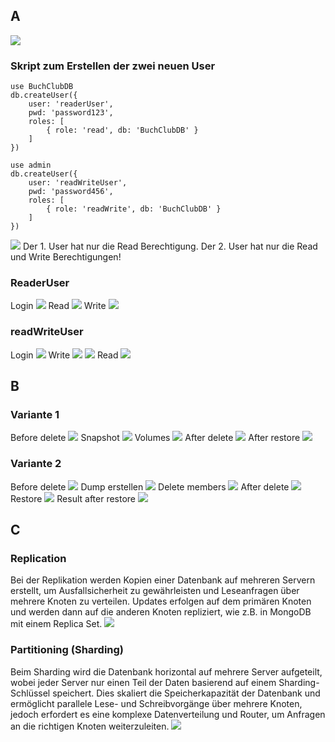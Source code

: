 ## A
![](/KN05/NotAuthenticated.PNG)
### Skript zum Erstellen der zwei neuen User
```
use BuchClubDB
db.createUser({
    user: 'readerUser',
    pwd: 'password123',
    roles: [
        { role: 'read', db: 'BuchClubDB' }
    ]
})
```
```
use admin
db.createUser({
    user: 'readWriteUser',
    pwd: 'password456',
    roles: [
        { role: 'readWrite', db: 'BuchClubDB' }
    ]
})
```
![](/KN05/KN05ACreateUsers.PNG)
Der 1. User hat nur die Read Berechtigung. Der 2. User hat nur die Read und Write Berechtigungen!
### ReaderUser
Login
![](/KN05/LoginReaderUser.PNG)
Read
![](/KN05/ReaderUserRead.PNG)
Write
![](/KN05/ReaderUserWriteUnauth.PNG)

### readWriteUser
Login
![](/KN05/LoginReadWrite.PNG)
Write
![](/KN05/ReadWriteInsert1.PNG)
![](/KN05/ReadWriteInsert2.PNG)
Read
![](/KN05/ReadWriteRead.PNG)

## B
### Variante 1
Before delete
![](/KN05/BeforeDelete.PNG)
Snapshot
![](/KN05/Snapshot.PNG)
Volumes
![](/KN05/Volumes.PNG)
After delete
![](/KN05/AfterDelete.PNG)
After restore
![](/KN05/AfterRestore.PNG)

### Variante 2
Before delete
![](/KN05/Before2.PNG)
Dump erstellen
![](/KN05/Dump.PNG)
Delete members
![](/KN05/DeleteMembers.PNG)
After delete
![](/KN05/After2.PNG)
Restore
![](/KN05/Restore.PNG)
Result after restore
![](/KN05/ResultAfterRestore.PNG)

## C
### Replication
Bei der Replikation werden Kopien einer Datenbank auf mehreren Servern erstellt, um Ausfallsicherheit zu gewährleisten und Leseanfragen über mehrere Knoten zu verteilen. Updates erfolgen auf dem primären Knoten und werden dann auf die anderen Knoten repliziert, wie z.B. in MongoDB mit einem Replica Set.
![](/KN05/CImage.PNG)
### Partitioning (Sharding)
Beim Sharding wird die Datenbank horizontal auf mehrere Server aufgeteilt, wobei jeder Server nur einen Teil der Daten basierend auf einem Sharding-Schlüssel speichert. Dies skaliert die Speicherkapazität der Datenbank und ermöglicht parallele Lese- und Schreibvorgänge über mehrere Knoten, jedoch erfordert es eine komplexe Datenverteilung und Router, um Anfragen an die richtigen Knoten weiterzuleiten.
![](/KN05/CImage2.PNG)
